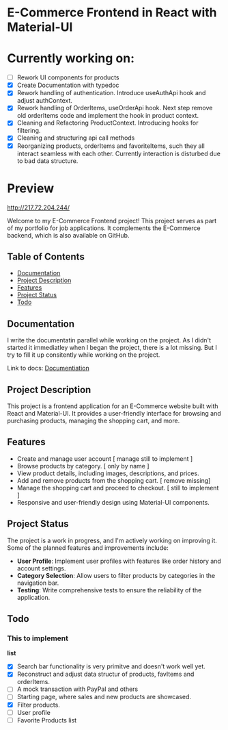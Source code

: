 # E-Commerce Frontend in React with Material-UI

# Currently working on:
- [ ] Rework UI components for products
- [x] Create Documentation with typedoc
- [x] Rework handling of authentication. Introduce useAuthApi hook and adjust authContext.
- [x] Rework handling of OrderItems, useOrderApi hook. Next step remove old orderItems code and implement the hook in product context. 
- [x] Cleaning and Refactoring ProductContext. Introducing hooks for filtering.
- [x] Cleaning and structuring api call methods 
- [x] Reorganizing products, orderItems and favoriteItems, such they all interact seamless  with each other. Currently interaction is disturbed due to bad data structure.

# Preview
http://217.72.204.244/

Welcome to my E-Commerce Frontend project! This project serves as part of my portfolio for job applications. It complements the E-Commerce backend, which is also available on GitHub.

## Table of Contents
- [Documentation](#documentation)
- [Project Description](#project-description)
- [Features](#features)
- [Project Status](#project-status)
- [Todo](#todo)

## Documentation

I write the documentatin parallel while working on the project. As I didn't started it immediatley when I began the project, there is a lot missing. But I try to fill it up consitently while working on the project.


Link to docs: [Documentiation](https://github.com/Leonid10011/ecommerce-frontend/blob/main/docs.md) 

## Project Description

This project is a frontend application for an E-Commerce website built with React and Material-UI. It provides a user-friendly interface for browsing and purchasing products, managing the shopping cart, and more.

## Features
- Create and manage user account [ manage still to implement ]
- Browse products by category. [ only by name ]
- View product details, including images, descriptions, and prices.
- Add and remove products from the shopping cart. [ remove missing]
- Manage the shopping cart and proceed to checkout. [ still to implement ]
- Responsive and user-friendly design using Material-UI components.

## Project Status

The project is a work in progress, and I'm actively working on improving it. Some of the planned features and improvements include:

- **User Profile**: Implement user profiles with features like order history and account settings.
- **Category Selection**: Allow users to filter products by categories in the navigation bar.
- **Testing**: Write comprehensive tests to ensure the reliability of the application.

## Todo
### This to implement
**list**

- [x] Search bar functionality is very primitve and doesn't work well yet.
- [x] Reconstruct and adjust data structur of products, favItems and orderItems.
- [ ] A mock transaction with PayPal and others
- [ ] Starting page, where sales and new products are showcased.
- [x] Filter products.
- [ ] User profile
- [ ] Favorite Products list
